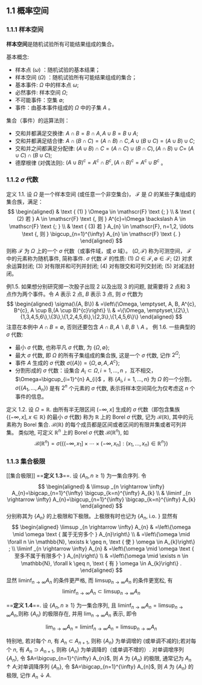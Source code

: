 ## 1.1 概率空间
### 1.1.1 样本空间
**样本空间**是随机试验所有可能结果组成的集合。


基本概念:
- 样本点 $(\omega)$ ：随机试验的基本结果；
- 样本空间 $(\Omega)$ ：随机试验所有可能结果组成的集合；
- 基本事件: $\Omega$ 中的样本点 $\omega$;
- 必然事件: 样本空间 $\Omega$;
- 不可能事件：空集 $\emptyset$;
- 事件：由基本事件组成的 $\Omega$ 中的子集 $A$ 。

集合（事件）的运算法则：
- 交和并都满足交换律: $A \cap B=B \cap A, A \cup B=B \cup A$;
- 交和并都满足结合律: $A \cap(B \cap C)=(A \cap B) \cap C, A \cup(B \cup C)=(A \cup B) \cup C$;
- 交和并之间都满足分配律: $(A \cup B) \cap C=(A \cap C) \cup(B \cap C),(A \cap B) \cup C=$ $(A \cup C) \cap(B \cup C) ;$
- 德摩根律 (对偶法则): $(A \cup B)^{c}=A^{c} \cap B^{c},(A \cap B)^{c}=A^{c} \cup B^{c}$ 。

### 1.1.2 $\sigma$ 代数
定义 1.1. 设 $\Omega$ 是一个样本空间 (或任意一个非空集合)， $\mathscr{F}$ 是 $\Omega$ 的某些子集组成的集合族，满足：
$$
\begin{aligned}
& \text { (1) } \Omega \in \mathscr{F} \text {; } \\
& \text { (2) 若 } A \in \mathscr{F} \text {, 则 } A^{c}=\Omega \backslash A \in \mathscr{F} \text {; } \\
& \text { (3) 若 } A_{n} \in \mathscr{F}, n=1,2, \ldots \text {, 则 } \bigcup_{n=1}^{\infty} A_{n} \in \mathscr{F} \text {. }
\end{aligned}
$$
则称 $\mathscr{F}$ 为 $\Omega$ 上的一个 $\sigma$ 代数（或事件域，或 $\sigma$ 域）。 $(\Omega, \mathscr{F})$ 称为可测空间， $\mathscr{F}$中的元素称为随机事件, 简称事件.
$\sigma$ 代数 $\mathscr{F}$ 的性质:
(1) $\Omega \in \mathscr{F}, \emptyset \in \mathscr{F}$;
(2) 对求余运算封闭;
(3) 对有限并和可列并封闭;
(4) 对有限交和可列交封闭;
(5) 对减法封闭。

例1.5. 如果想分别研究掷一次股子出现 2 以及出现 3 的问题, 就需要将 2 点和 3 点作为两个事件。令 $A$ 表示 2 点, $B$ 表示 3 点, 则 $\sigma$ 代数为
$$
\begin{aligned}
\sigma(\{A, B\}) & =\left\{\Omega, \emptyset, A, B, A^{c}, B^{c}, A \cup B,(A \cup B)^{c}\right\} \\
& =\{\Omega, \emptyset,\{2\},\{1,3,4,5,6\},\{3\},\{1,2,4,5,6\},\{2,3\},\{1,4,5,6\}\}
\end{aligned}
$$
注意在本例中 $A \cap B=\emptyset$, 否则还要包含 $A \cap B, A \backslash B, B \backslash A$ 。
例 1.6. 一些典型的 $\sigma$ 代数:
- 最小 $\sigma$ 代数, 也称平凡 $\sigma$ 代数, 为 $\{\Omega, \emptyset\}$;
- 最大 $\sigma$ 代数, 即 $\Omega$ 的所有子集组成的集合族, 这是一个 $\sigma$ 代数, 记作 $2^{\Omega}$;
- 事件 $A$ 生成的 $\sigma$ 代数 $\sigma(\{A\})=\left\{\Omega, \emptyset, A, A^{c}\right\}$;
- 分割形成的 $\sigma$ 代数：设集合 $A_{i} \subset \Omega, i=1, \ldots, n$ ，互不相交， $\Omega=\bigcup_{i=1}^{n} A_{i}$ ，称 $\left\{A_{i}, i=1, \ldots, n\right\}$ 为 $\Omega$ 的一个分割， $\sigma\left(\left\{A_{1}, \ldots, A_{n}\right\}\right)$ 是有 $2^{n}$ 个元素的 $\sigma$ 代数, 表示将样本空间简化为仅考虑这 $n$ 个事件的信息。

定义 1.2. 设 $\Omega=\mathbb{R}$. 由所有半无限区间 $(-\infty, x]$ 生成的 $\sigma$ 代数（即包含集族 $\{(-\infty, x], x \in \mathbb{R}\}$ 的最小 $\sigma$ 代数) 称为 $\mathbb{R}$ 上的 Borel $\sigma$ 代数, 记为 $\mathscr{B}(\mathbb{R})$, 其中的元素称为 Borel 集合.
$\mathscr{B}(\mathbb{R})$ 的每个成员都是区间或者区间的有限并集或者可列并集。
类似地, 可定义 $\mathbb{R}^{n}$ 上的 Borel $\sigma$ 代数 $\mathscr{B}\left(\mathbb{R}^{n}\right)$, 如
$$
\mathscr{B}\left(\mathbb{R}^{n}\right)=\sigma\left(\left\{\left(-\infty, x_{1}\right] \times \cdots \times\left(-\infty, x_{n}\right]:\left(x_{1}, \ldots, x_{n}\right) \in \mathbb{R}^{n}\right\}\right)
$$

### 1.1.3 集合极限
[[集合极限]]
==**定义 1.3**==. 设 $\left\{A_{n}, n \geq 1\right\}$ 为一集合序列. 令
$$
\begin{aligned}
& \limsup _{n \rightarrow \infty} A_{n}=\bigcap_{n=1}^{\infty} \bigcup_{k=n}^{\infty} A_{k} \\
& \liminf _{n \rightarrow \infty} A_{n}=\bigcup_{n=1}^{\infty} \bigcap_{k=n}^{\infty} A_{k}
\end{aligned}
$$
分别称其为 $\left\{A_{n}\right\}$ 的上极限和下极限。上极限有时也记为 $\left\{A_{n}\right.$, i.o. $\}$
显然有
$$
\begin{aligned}
\limsup _{n \rightarrow \infty} A_{n} & =\left\{\omega \mid \omega \text { 属于无穷多个 } A_{n}\right\} \\
& =\left\{\omega \mid \forall n \in \mathbb{N}, \exists k \geq n, \text { 使 } \omega \in A_{k}\right\} ; \\
\liminf _{n \rightarrow \infty} A_{n} & =\left\{\omega \mid \omega \text { 至多不属于有限多个 } A_{n}\right\} \\
& =\left\{\omega \mid \exists n \in \mathbb{N}, \forall k \geq n, \text { 有 } \omega \in A_{k}\right\} .
\end{aligned}
$$
显然 $\liminf _{n \rightarrow \infty} A_{n}$ 的条件更严格, 而 $\limsup _{n \rightarrow \infty} A_{n}$ 的条件更宽松, 有
$$
\liminf _{n \rightarrow \infty} A_{n} \subset \limsup _{n \rightarrow \infty} A_{n}
$$

==**定义 1.4**==. 设 $\left\{A_{n}, n \geq 1\right\}$ 为一集合序列, 且 $\liminf _{n \rightarrow \infty} A_{n}=\limsup _{n \rightarrow \infty} A_{n}$,则称 $\left\{A_{n}\right\}$ 的极限存在, 并用 $\lim _{n \rightarrow \infty} A_{n}$ 表示, 即令

$$
\lim _{n \rightarrow \infty} A_{n}=\liminf _{n \rightarrow \infty} A_{n}=\limsup _{n \rightarrow \infty} A_{n}
$$

特别地, 若对每个 $n$, 有 $A_{n} \subset A_{n+1}$, 则称 $\left\{A_{n}\right\}$ 为单调增的 (或单调不减的);若对每个 $n$, 有 $A_{n} \supset A_{n+1}$, 则称 $\left\{A_{n}\right\}$ 为单调降的（或单调不增的）. 对单调增序列 $\left\{A_{n}\right\}$, 令 $A=\bigcup_{n=1}^{\infty} A_{n}$, 则 $A$ 为 $\left\{A_{n}\right\}$ 的极限, 通常记为 $A_{n} \uparrow A$;对单调降序列 $\left\{A_{n}\right\}$, 令 $A=\bigcap_{n=1}^{\infty} A_{n}$, 则 $A$ 为 $\left\{A_{n}\right\}$ 的极限, 记作 $A_{n} \downarrow A$.

